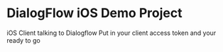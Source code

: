 # DialogFlow iOS Demo Project

iOS Client talking to Dialogflow
Put in your client access token and your ready to go
